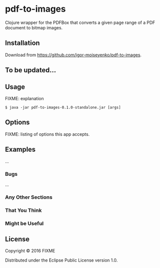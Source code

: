 # pdf-to-images

Clojure wrapper for the PDFBox that converts a given page range of a PDF document to bitmap images.

## Installation

Download from https://github.com/igor-moiseyenko/pdf-to-images.

## To be updated...

## Usage

FIXME: explanation

    $ java -jar pdf-to-images-0.1.0-standalone.jar [args]

## Options

FIXME: listing of options this app accepts.

## Examples

...

### Bugs

...

### Any Other Sections
### That You Think
### Might be Useful

## License

Copyright © 2016 FIXME

Distributed under the Eclipse Public License version 1.0.
